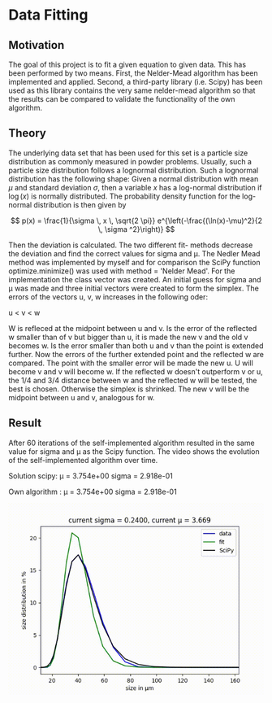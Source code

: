
# Data Fitting 

## Motivation
The goal of this project is to fit a given equation to given data. This has been performed by two means. First, the Nelder-Mead algorithm has been implemented and applied. Second, a third-party library (i.e. Scipy) has been used as this library contains the very same nelder-mead algorithm so that the results can be compared to validate the functionality of the own algorithm. 

## Theory

The underlying data set that has been used for this set is a particle size distribution as commonly measured in powder problems. Usually, such a particle size distribution follows a lognormal distribution. Such a lognormal distribution has the following shape: Given a normal distribution with mean $\mu$ and standard deviation $\sigma$, then a variable $x$ has a log-normal distribution if $\log(x)$ is normally distributed. The probability density function for the log-normal distribution is then given by 

$$
p(x) = \frac{1}{\sigma \, x \, \sqrt{2 \pi}} e^{\left(-\frac{(\ln(x)-\mu)^2}{2 \, \sigma ^2}\right)}
$$



Then the deviation is calculated. The two different fit- methods decrease the deviation and find the correct values for sigma and µ.
The Nedler Mead method was implemented by myself and for comparison the SciPy function optimize.minimize() was used with method = 'Nelder Mead'.
For the implementation the class vector was created. An initial guess for sigma and µ was made and three initial vectors were created to form the simplex. The errors of the vectors u, v, w increases in the following oder:

u < v < w

W is refleced at the midpoint between u and v. Is the error of the reflected w smaller than of v but bigger than u, it is made the new v and the old v becomes w.
Is the error smaller than both u and v than the point is extended further. Now the errors of the further extended point and the reflected w are compared. The point with the smaller error will be made the new u. U will become v and v will become w.
If the reflected w doesn't outperform v or u, the 1/4 and 3/4 distance between w and the reflected w will be tested, the best is chosen. Otherwise the simplex is shrinked. The new v will be the midpoint between u and v, analogous for w.

## Result 
After 60 iterations of the self-implemented algorithm resulted in the same value for sigma and µ as the Scipy function. The video shows the evolution of the self-implemented algorithm over time.

Solution scipy: µ = 3.754e+00 sigma = 2.918e-01

Own algorithm : µ = 3.754e+00 sigma = 2.918e-01

![Alt text](VisualizationOfFittingProgress.gif)
